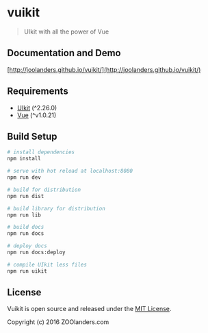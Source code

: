 # vuikit

> UIkit with all the power of Vue

## Documentation and Demo
[http://joolanders.github.io/vuikit/](http://joolanders.github.io/vuikit/)

## Requirements
* [UIkit](http://getuikit.com/) (^2.26.0)
* [Vue](http://vuejs.org/) (^v1.0.21)

## Build Setup

``` bash
# install dependencies
npm install

# serve with hot reload at localhost:8080
npm run dev

# build for distribution
npm run dist

# build library for distribution
npm run lib

# build docs
npm run docs

# deploy docs
npm run docs:deploy

# compile UIkit less files
npm run uikit
```

## License
Vuikit is open source and released under the [MIT License](LICENSE.md).

Copyright (c) 2016 ZOOlanders.com
